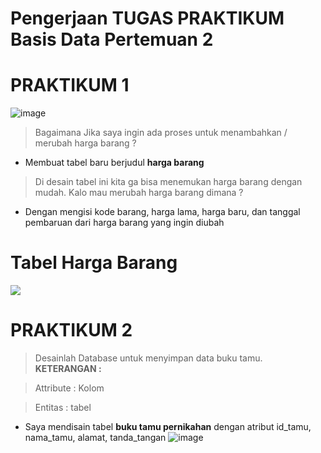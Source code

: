# Pengerjaan TUGAS PRAKTIKUM Basis Data **Pertemuan 2**

# PRAKTIKUM 1
![image](https://github.com/rafaxputra/learn_phpmyadmin/assets/75997309/40411d25-2dbc-4a36-8998-86dc09b51cf7)

> Bagaimana Jika saya ingin ada proses untuk menambahkan / merubah harga barang ?

  - Membuat tabel baru berjudul **harga barang**
> Di desain tabel ini kita ga bisa menemukan harga barang dengan mudah. Kalo mau merubah harga barang dimana ?

  - Dengan mengisi kode barang, harga lama, harga baru, dan tanggal pembaruan dari harga barang yang ingin diubah

# Tabel Harga Barang
<p align=”center”> 
  <img src="https://github.com/rafaxputra/learn_phpmyadmin/assets/75997309/3019cb09-c349-4759-ae50-379be2e7aa5b"/> 
</p>

# PRAKTIKUM 2

> Desainlah Database untuk menyimpan data buku tamu.
 >**KETERANGAN :**

  >Attribute : Kolom
  
  >Entitas : tabel

- Saya mendisain tabel **buku tamu pernikahan** dengan atribut id_tamu, nama_tamu, alamat, tanda_tangan
  ![image](https://github.com/rafaxputra/learn_phpmyadmin/assets/75997309/4c8703b4-f595-49a0-a36f-ad86c59762c7)
